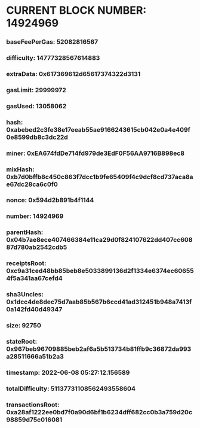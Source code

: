 # CURRENT BLOCK NUMBER: 14924969

### baseFeePerGas: 52082816567
### difficulty: 14777328567614883
### extraData: 0x617369612d65617374322d3131
### gasLimit: 29999972
### gasUsed: 13058062
### hash: 0xabebed2c3fe38e17eeab55ae9166243615cb042e0a4e409f0e8599db8c3dc22d
### miner: 0xEA674fdDe714fd979de3EdF0F56AA9716B898ec8
### mixHash: 0xb7d0bffb8c450c863f7dcc1b9fe65409f4c9dcf8cd737aca8ae67dc28ca6c0f0
### nonce: 0x594d2b891b4f1144
### number: 14924969
### parentHash: 0x04b7ae8ece407466384e11ca29d0f824107622dd407cc60887d780ab2542cdb5
### receiptsRoot: 0xc9a31ced48bb85beb8e5033899136d2f1334e6374ec606554f5a341aa67cefd4
### sha3Uncles: 0x1dcc4de8dec75d7aab85b567b6ccd41ad312451b948a7413f0a142fd40d49347
### size: 92750
### stateRoot: 0x967beb96709885beb2af6a5b513734b81ffb9c36872da993a28511666a51b2a3
### timestamp: 2022-06-08 05:27:12.156589
### totalDifficulty: 51137731108562493558604
### transactionsRoot: 0xa28af1222ee0bd7f0a90d6bf1b6234dff682cc0b3a759d20c98859d75c016081

